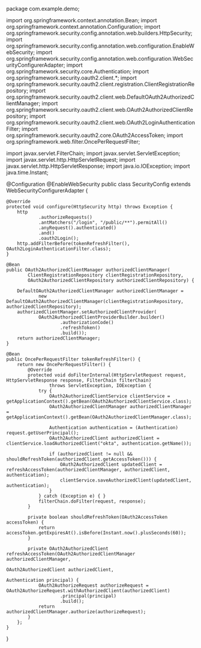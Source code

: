 package com.example.demo;

import org.springframework.context.annotation.Bean;
import org.springframework.context.annotation.Configuration;
import org.springframework.security.config.annotation.web.builders.HttpSecurity;
import org.springframework.security.config.annotation.web.configuration.EnableWebSecurity;
import org.springframework.security.config.annotation.web.configuration.WebSecurityConfigurerAdapter;
import org.springframework.security.core.Authentication;
import org.springframework.security.oauth2.client.*;
import org.springframework.security.oauth2.client.registration.ClientRegistrationRepository;
import org.springframework.security.oauth2.client.web.DefaultOAuth2AuthorizedClientManager;
import org.springframework.security.oauth2.client.web.OAuth2AuthorizedClientRepository;
import org.springframework.security.oauth2.client.web.OAuth2LoginAuthenticationFilter;
import org.springframework.security.oauth2.core.OAuth2AccessToken;
import org.springframework.web.filter.OncePerRequestFilter;

import javax.servlet.FilterChain;
import javax.servlet.ServletException;
import javax.servlet.http.HttpServletRequest;
import javax.servlet.http.HttpServletResponse;
import java.io.IOException;
import java.time.Instant;

@Configuration
@EnableWebSecurity
public class SecurityConfig extends WebSecurityConfigurerAdapter {

    @Override
    protected void configure(HttpSecurity http) throws Exception {
        http
                .authorizeRequests()
                .antMatchers("/login", "/public/**").permitAll()
                .anyRequest().authenticated()
                .and()
                .oauth2Login();
        http.addFilterBefore(tokenRefreshFilter(), OAuth2LoginAuthenticationFilter.class);
    }

    @Bean
    public OAuth2AuthorizedClientManager authorizedClientManager(
            ClientRegistrationRepository clientRegistrationRepository,
            OAuth2AuthorizedClientRepository authorizedClientRepository) {

        DefaultOAuth2AuthorizedClientManager authorizedClientManager =
                new DefaultOAuth2AuthorizedClientManager(clientRegistrationRepository, authorizedClientRepository);
        authorizedClientManager.setAuthorizedClientProvider(
                OAuth2AuthorizedClientProviderBuilder.builder()
                        .authorizationCode()
                        .refreshToken()
                        .build());
        return authorizedClientManager;
    }

    @Bean
    public OncePerRequestFilter tokenRefreshFilter() {
        return new OncePerRequestFilter() {
            @Override
            protected void doFilterInternal(HttpServletRequest request, HttpServletResponse response, FilterChain filterChain)
                    throws ServletException, IOException {
                try {
                    OAuth2AuthorizedClientService clientService = getApplicationContext().getBean(OAuth2AuthorizedClientService.class);
                    OAuth2AuthorizedClientManager authorizedClientManager = getApplicationContext().getBean(OAuth2AuthorizedClientManager.class);

                    Authentication authentication = (Authentication) request.getUserPrincipal();
                    OAuth2AuthorizedClient authorizedClient = clientService.loadAuthorizedClient("okta", authentication.getName());

                    if (authorizedClient != null && shouldRefreshToken(authorizedClient.getAccessToken())) {
                        OAuth2AuthorizedClient updatedClient = refreshAccessToken(authorizedClientManager, authorizedClient, authentication);
                        clientService.saveAuthorizedClient(updatedClient, authentication);
                    }
                } catch (Exception e) { }
                filterChain.doFilter(request, response);
            }

            private boolean shouldRefreshToken(OAuth2AccessToken accessToken) {
                return accessToken.getExpiresAt().isBefore(Instant.now().plusSeconds(60));
            }

            private OAuth2AuthorizedClient refreshAccessToken(OAuth2AuthorizedClientManager authorizedClientManager,
                                                              OAuth2AuthorizedClient authorizedClient,
                                                              Authentication principal) {
                OAuth2AuthorizeRequest authorizeRequest = OAuth2AuthorizeRequest.withAuthorizedClient(authorizedClient)
                        .principal(principal)
                        .build();
                return authorizedClientManager.authorize(authorizeRequest);
            }
        };
    }
}
